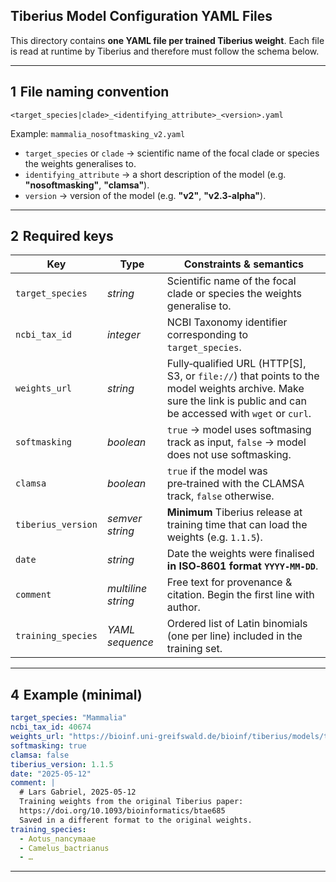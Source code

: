 ## Tiberius Model Configuration YAML Files

This directory contains **one YAML file per trained Tiberius weight**.
Each file is read at runtime by Tiberius and therefore must follow the schema below. 

---

## 1  File naming convention

```
<target_species|clade>_<identifying_attribute>_<version>.yaml
```

Example:  `mammalia_nosoftmasking_v2.yaml`
* `target_species` or `clade` → scientific name of the focal clade or species the weights generalises to.
* `identifying_attribute` → a short description of the model (e.g. **"nosoftmasking"**, **"clamsa"**).
* `version` → version of the model (e.g. **"v2"**, **"v2.3-alpha"**).

---

## 2  Required keys

| Key                                | Type               | Constraints & semantics                                                                                                                                                                                       |
| ---------------------------------- | ------------------ | ------------------------------------------------------------------------------------------------------------------------------------------------------------------------------------------------------------- |
| `target_species`                   | *string*           | Scientific name of the focal clade or species the weights generalise to. |
| `ncbi_tax_id`                      | *integer*          | NCBI Taxonomy identifier corresponding to `target_species`.                       |
| `weights_url`                      | *string*           | Fully‑qualified URL (HTTP\[S], S3, or `file://`) that points to the model weights archive. Make sure the link is public and can be accessed with `wget` or `curl`. |
| `softmasking`                      | *boolean*          | `true` → model uses softmasing track as input,                                                                                                                    `false` → model does not use softmasking. |
| `clamsa`                           | *boolean*          | `true` if the model was pre‑trained with the CLAMSA track, `false` otherwise.                                                                                                                       |
| `tiberius_version`                 | *semver string*    | **Minimum** Tiberius release at training time that can load the weights (e.g. `1.1.5`). |
| `date`                             | *string*           | Date the weights were finalised **in ISO‑8601 format `YYYY-MM-DD`**.                                                                                                                               |
| `comment`                          | *multiline string* | Free text for provenance & citation. Begin the first line with author.                                                  |
| `training_species`                 | *YAML sequence*    | Ordered list of Latin binomials (one per line) included in the training set.                                                                                         |


---

## 4  Example (minimal)

```yaml
target_species: "Mammalia"
ncbi_tax_id: 40674
weights_url: "https://bioinf.uni-greifswald.de/bioinf/tiberius/models/tiberius_weights_v2.tar.gz"
softmasking: true
clamsa: false
tiberius_version: 1.1.5
date: "2025-05-12"
comment: |
  # Lars Gabriel, 2025‑05‑12
  Training weights from the original Tiberius paper:
  https://doi.org/10.1093/bioinformatics/btae685
  Saved in a different format to the original weights.
training_species:
  - Aotus_nancymaae
  - Camelus_bactrianus
  - …
```

---